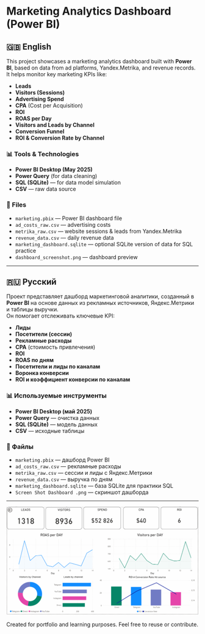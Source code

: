 # Marketing Analytics Dashboard (Power BI)

## 🇬🇧 English

This project showcases a marketing analytics dashboard built with **Power BI**, based on data from ad platforms, Yandex.Metrika, and revenue records.  
It helps monitor key marketing KPIs like:

- **Leads**
- **Visitors (Sessions)**
- **Advertising Spend**
- **CPA** (Cost per Acquisition)
- **ROI**
- **ROAS per Day**
- **Visitors and Leads by Channel**
- **Conversion Funnel**
- **ROI & Conversion Rate by Channel**

### 📊 Tools & Technologies
- **Power BI Desktop (May 2025)**
- **Power Query** (for data cleaning)
- **SQL (SQLite)** — for data model simulation
- **CSV** — raw data source

### 📁 Files
- `marketing.pbix` — Power BI dashboard file
- `ad_costs_raw.csv` — advertising costs
- `metrika_raw.csv` — website sessions & leads from Yandex.Metrika
- `revenue_data.csv` — daily revenue data
- `marketing_dashboard.sqlite` — optional SQLite version of data for SQL practice
- `dashboard_screenshot.png` — dashboard preview

---

## 🇷🇺 Русский

Проект представляет дашборд маркетинговой аналитики, созданный в **Power BI** на основе данных из рекламных источников, Яндекс.Метрики и таблицы выручки.  
Он помогает отслеживать ключевые KPI:

- **Лиды**
- **Посетители (сессии)**
- **Рекламные расходы**
- **CPA** (стоимость привлечения)
- **ROI**
- **ROAS по дням**
- **Посетители и лиды по каналам**
- **Воронка конверсии**
- **ROI и коэффициент конверсии по каналам**

### 📊 Используемые инструменты
- **Power BI Desktop (май 2025)**
- **Power Query** — очистка данных
- **SQL (SQLite)** — модель данных
- **CSV** — исходные таблицы

### 📁 Файлы
- `marketing.pbix` — дашборд Power BI
- `ad_costs_raw.csv` — рекламные расходы
- `metrika_raw.csv` — сессии и лиды с Яндекс.Метрики
- `revenue_data.csv` — выручка по дням
- `marketing_dashboard.sqlite` — база SQLite для практики SQL
- `Screen Shot Dashboard .png` — скриншот дашборда

---
![Dashboard Preview](./ScreenShot.png)

Created for portfolio and learning purposes. Feel free to reuse or contribute.

